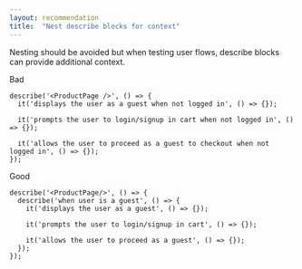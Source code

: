 ```yaml
---
layout: recommendation
title:  "Nest describe blocks for context"
---
```

Nesting should be avoided but when testing user flows, describe
blocks can provide additional context.

Bad
```
describe('<ProductPage />', () => {
  it('displays the user as a guest when not logged in', () => {});

  it('prompts the user to login/signup in cart when not logged in', () => {});
  
  it('allows the user to proceed as a guest to checkout when not logged in', () => {});
});
```

Good
```
describe('<ProductPage/>', () => {
  describe('when user is a guest', () => {
    it('displays the user as a guest', () => {});

    it('prompts the user to login/signup in cart', () => {});
  
    it('allows the user to proceed as a guest', () => {});
  });
});
```
